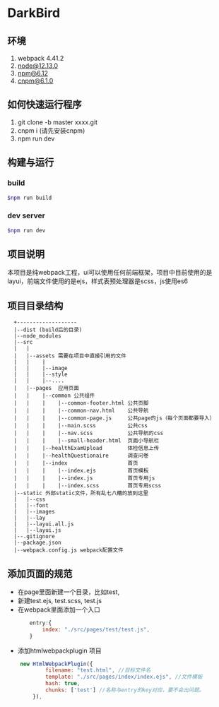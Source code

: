 # DarkBird

## 环境
1. webpack 4.41.2
2. node@12.13.0
3. npm@6.12
4. cnpm@6.1.0

## 如何快速运行程序
1. git clone -b master xxxx.git
2. cnpm i (请先安装cnpm)
3. npm run dev

## 构建与运行
### build
```bash
$npm run build
```
### dev server
```bash
$npm run dev
```
## 项目说明
本项目是纯webpack工程，ui可以使用任何前端框架，项目中目前使用的是layui，前端文件使用的是ejs，样式表预处理器是scss，js使用es6

## 项目目录结构
```
  +-------------------
  |--dist (build后的目录)
  |--node_modules 
  |--src
  |   |
  |   |--assets 需要在项目中直接引用的文件
  |   |    |
  |   |    |--image
  |   |    |--style
  |   |    |--....
  |   |--pages  应用页面
  |   |    |--common 公共组件
  |   |    |    |--common-footer.html 公共页脚
  |   |    |    |--common-nav.html    公共导航
  |   |    |    |--common-page.js     公共page的js（每个页面都要导入）
  |   |    |    |--main.scss          公共css
  |   |    |    |--nav.scss           公共导航的css
  |   |    |    |--small-header.html  页面小导航栏
  |   |    |--healthExamUpload        体检信息上传
  |   |    |--healthQuestionaire      调查问卷
  |   |    |--index                   首页
  |   |    |    |--index.ejs          首页模板
  |   |    |    |--index.js           首页专用js
  |   |    |    |--index.scss         首页专用scss
  |--static 外部static文件，所有乱七八糟的放到这里
  |   |--css
  |   |--font
  |   |--images
  |   |--lay
  |   |--layui.all.js
  |   |--layui.js
  |--.gitignore
  |--package.json
  |--webpack.config.js webpack配置文件
```
## 添加页面的规范
* 在page里面新建一个目录，比如test,
* 新建test.ejs, test.scss, test.js
* 在webpack里面添加一个入口

```js
       entry:{
           index: "./src/pages/test/test.js",
       }
```

* 添加htmlwebpackplugin 项目

```js
    new HtmlWebpackPlugin({
            filename: "test.html", //目标文件名
            template: "./src/pages/index/index.ejs", //文件模板
            hash: true,
            chunks: ['test'] //名称与entry的key对应，要不会出问题。
        }),
```